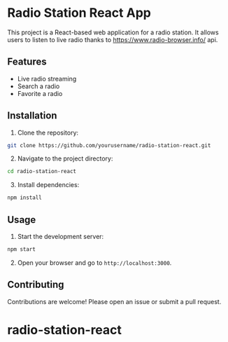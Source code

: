 # Radio Station React App

This project is a React-based web application for a radio station. It allows users to listen to live radio thanks to https://www.radio-browser.info/ api.

## Features

- Live radio streaming
- Search a radio
- Favorite a radio

## Installation

1. Clone the repository:

```sh
git clone https://github.com/yourusername/radio-station-react.git
```

2. Navigate to the project directory:

```sh
cd radio-station-react
```

3. Install dependencies:

```sh
npm install
```

## Usage

1. Start the development server:

```sh
npm start
```

2. Open your browser and go to `http://localhost:3000`.

## Contributing

Contributions are welcome! Please open an issue or submit a pull request.
# radio-station-react
